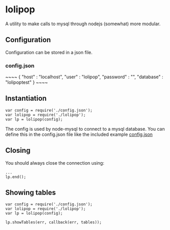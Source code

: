lolipop
=======

A utility to make calls to mysql through nodejs (somewhat) more modular.

Configuration
-------------

Configuration can be stored in a json file.

<h3>config.json</h3>
~~~~
{
  "host" : "localhost",
  "user" :  "lolipop",
  "password" :  "",
  "database" : "lolipoptest"
}
~~~~

Instantiation
-------------

~~~~
var config = require('./config.json');
var lolipop = require('./lolipop');
var lp = lolipop(config);
~~~~


The config is used by node-mysql to connect to a mysql database.
You can define this in the config.json file
like the included example [config.json](./config.json)


Closing
-------

You should always close the connection using:
~~~~
...
lp.end();
~~~~


Showing tables
--------------

~~~~
var config = require('./config.json');
var lolipop = require('./lolipop');
var lp = lolipop(config);

lp.showTables(err, callback(err, tables));
~~~~
